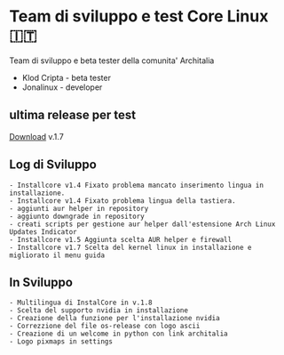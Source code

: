 # Team di sviluppo e test Core Linux 🇮🇹 
Team di sviluppo e beta tester della comunita' Architalia

- Klod Cripta - beta tester
- Jonalinux - developer

## ultima release per test
[Download](https://drive.google.com/file/d/1BksM4fGwZNrzx6q4xhJqOx2GAWc7ZTMM/view?usp=drive_link) v.1.7

## Log di Sviluppo

```
- Installcore v1.4 Fixato problema mancato inserimento lingua in installazione.
- Installcore v1.4 Fixato problema lingua della tastiera.
- aggiunti aur helper in repository
- aggiunto downgrade in repository
- creati scripts per gestione aur helper dall'estensione Arch Linux Updates Indicator
- Installcore v1.5 Aggiunta scelta AUR helper e firewall
- Installcore v1.7 Scelta del kernel linux in installazione e migliorato il menu guida
```

## In Sviluppo

```
- Multilingua di InstalCore in v.1.8
- Scelta del supporto nvidia in installazione
- Creazione della funzione per l'installazione nvidia
- Correzzione del file os-release con logo ascii
- Creazione di un welcome in python con link architalia
- Logo pixmaps in settings 
```
